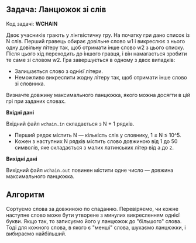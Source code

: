 ## Задача: Ланцюжок зі слів

Код задачi: **WCHAIN**

Двоє учасникiв грають у лiнгвiстичну гру. На початку гри дано список iз N слiв.
Перший гравець обирає довiльне слово w1 i викреслює з нього одну довiльну лiтеру
так, щоб отримати iнше слово w2 з цього списку. Пiсля цього хiд переходить до
iншого гравця, i вiн намагається зробити те саме зi словом w2.
Гра завершується в одному з двох випадкiв:
- Залишається слово з однiєї лiтери.
- Неможливо викреслити жодну лiтеру так, щоб отримати iнше слово зi словника.

Визначте довжину максимального ланцюжка, якого можна досягти в цiй грi при
заданих словах. 

**Вхiднi данi**

Вхiдний файл ```wchain.in``` складається з N + 1 рядкiв.
- Перший рядок мiстить N — кiлькiсть слiв у словнику, 1 ≤ N ≤ 10^5.
- Кожен з наступних N рядкiв мiстить слово довжиною вiд 1 до 50 символiв, яке
складається з малих латинських лiтер вiд a до z.

**Вихiднi данi**

Вихiдний файл ```wchain.out``` повинен мiстити одне число — довжина максимального
ланцюжка.

## Алгоритм

Сортуємо слова за довжиною по спаданню. Перевіряємо, чи кожне наступне слово може бути утворене з минулих викресленням однієї букви. Якщо так, то записуємо його у ланцюжок до "більшого" слова. Тоді для кожного слова, в якого є "менші" слова, шукаємо ланцюжки, і вибираємо найбільший. 